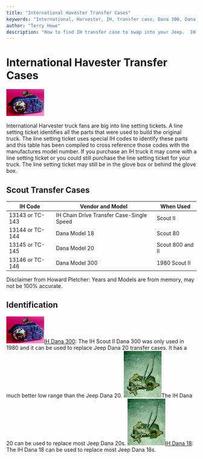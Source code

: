 ```yaml
---
title: "International Havester Transfer Cases"
keywords: "International, Harvester, IH, transfer case, Dana 300, Dana 18, Dana 20"
author: "Terry Howe"
description: "How to find IH transfer case to swap into your Jeep.  IH trucks used many heavy duty components suitable for use in Jeep trucks."
---
```

# International Havester Transfer Cases

[![Scout 300 back](../../../img/xfer/upgrades/ihd300b_.jpg)](../../../img/xfer/upgrades/ihd300b.jpg)

International Harvester truck fans are big into line setting tickets. A line setting ticket identifies all the parts that were used to build the original truck. The line setting ticket uses special IH codes to identify these parts and this table has been compiled to cross reference those codes with the manufactures model number. If you purchase an IH truck it may come with a line setting ticket or you could still purchase the line setting ticket for your truck. The line setting ticket may still be in the glove box or behind the glove box.

## Scout Transfer Cases

IH Code| Vendor and Model| When Used
---|---|---
13143 or TC-143| IH Chain Drive Transfer Case-Single Speed| Scout II
13144 or TC-144| Dana Model 18| Scout 80
13145 or TC-145| Dana Model 20| Scout 800 and II
13146 or TC-146| Dana Model 300| 1980 Scout II

Disclaimer from Howard Pletcher: Years and Models are from memory, may not be 100% accurate.

## Identification

![Scout 300 back](../../../img/xfer/upgrades/ihd300b_.jpg)[IH Dana 300](ihd300id.md): The IH Scout II Dana 300 was only used in 1980 and it can be used to replace Jeep Dana 20 transfer cases. It has a much better low range than the Jeep Dana 20. [![Scout Spicer 18](../../../img/xfer/d1801f_.jpg)](ihd20id.md)The IH Dana 20 can be used to replace most Jeep Dana 20s. ![Scout Spicer 18](../../../img/xfer/d1801f_.jpg)[IH Dana 18](ihd18id.md): The IH Dana 18 can be used to replace most Jeep Dana 18s.